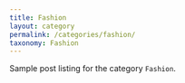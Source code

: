 ```yaml
---
title: Fashion
layout: category
permalink: /categories/fashion/
taxonomy: Fashion
---
```


Sample post listing for the category `Fashion`.
